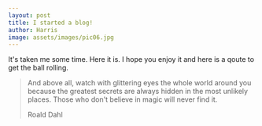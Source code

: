 ```yaml
---
layout: post
title: I started a blog!
author: Harris
image: assets/images/pic06.jpg
---
```


It's taken me some time. Here it is. I hope you enjoy it and here is a qoute to get the ball rolling.

> And above all, watch with glittering eyes the whole world around you because the greatest secrets are always hidden in the most unlikely places. Those who don't believe in magic will never find it.
>
> Roald Dahl